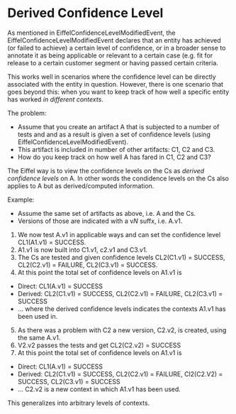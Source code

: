# Derived Confidence Level

As mentioned in EiffelConfidenceLevelModifiedEvent, the EiffelConfidenceLevelModifiedEvent declares that an entity has achieved (or failed to achieve) a certain level of confidence, or in a broader sense to annotate it as being applicable or relevant to a certain case (e.g. fit for release to a certain customer segment or having passed certain criteria.

This works well in scenarios where the confidence level can be directly associated with the entity in question. However, there is one scenario that goes beyond this: when you want to keep track of how well a specific entity has worked _in different contexts_.

The problem:

* Assume that you create an artifact A that is subjected to a number of tests and and as a result is given a set of confidence levels (using EiffelConfidenceLevelModifiedEvent).
* This artifact is included in number of other artifacts: C1, C2 and C3.
* How do you keep track on how well A has fared in C1, C2 and C3?

The Eiffel way is to view the confidence levels on the Cs as _derived confidence levels_ on A. In other words the condidence levels on the Cs also applies to A but as derived/computed information.

Example:

* Assume the same set of artifacts as above, i.e. A and the Cs.
* Versions of those are indicated with a v*N* suffx, i.e. A.v1.

1. We now test A.v1 in applicable ways and can set the confidence level CL1(A1.v1) = SUCCESS.
2. A1.v1 is now built into C1.v1, c2.v1 and C3.v1.
3. The Cs are tested and given confidence levels CL2(C1.v1) = SUCCESS, CL2(C2.v1) = FAILURE, CL2(C3.v1) = SUCCESS.
4. At this point the total set of confidence levels on A1.v1 is
  * Direct: CL1(A.v1) = SUCCESS
  * Derived: CL2(C1.v1) = SUCCESS, CL2(C2.v1) = FAILURE, CL2(C3.v1) = SUCCESS
  * ... where the derived confidence levels indicates the contexts A1.v1 has been used in.
5. As there was a problem with C2 a new version, C2.v2, is created, using the same A.v1.
6. V2.v2 passes the tests and get CL2(C2.v2) = SUCCESS
7. At this point the total set of confidence levels on A1.v1 is
  * Direct: CL1(A.v1) = SUCCESS
  * Derived: CL2(C1.v1) = SUCCESS, CL2(C2.v1) = FAILURE, Cl2(C2.V2) = SUCCESS, CL2(C3.v1) = SUCCESS
  * ... C2.v2 is a new context in which A1.v1 has been used.

This generalizes into arbitrary levels of contexts.